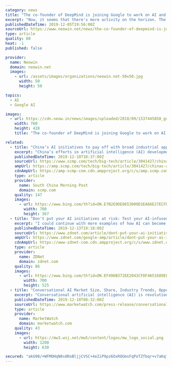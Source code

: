 ```yaml
---
category: news
title: "The co-founder of DeepMind is joining Google to work on AI and its applications"
excerpt: "Now, it seems that there's more activity on the horizon. The co-founder of DeepMind, Mustafa Suleyman, announced in a tweet today that he will be leaving DeepMind and moving to Google. While both companies, DeepMind and Google, are owned by Alphabet ..."
publishedDateTime: 2019-12-05T19:56:00Z
sourceUrl: https://www.neowin.net/news/the-co-founder-of-deepmind-is-joining-google-to-work-on-ai-and-its-applications
type: article
quality: 80
heat: -1
published: false

provider:
  name: Neowin
  domain: neowin.net
  images:
    - url: /assets/images/organizations/neowin.net-50x50.jpg
      width: 50
      height: 50

topics:
  - AI
  - Google AI

images:
  - url: https://cdn.neow.in/news/images/uploaded/2018/09/1537445850_google_story.jpg
    width: 760
    height: 428
    title: "The co-founder of DeepMind is joining Google to work on AI and its applications"

related:
  - title: "China’s AI initiatives to pay off with broad industrial applications, iFlytek founder says"
    excerpt: "China’s efforts in artificial intelligence (AI) development are starting to pay off, with wider industrial applications set to be deployed, amid the protracted tech and trade war with the United States. Liu Qingfeng, the founder and chairman of iFlytek, highlighted that progress on Monday at a conference in Beijing, where he said AI advances ..."
    publishedDateTime: 2019-12-10T10:37:00Z
    sourceUrl: https://www.scmp.com/tech/big-tech/article/3041427/chinas-ai-initiatives-pay-broad-industrial-applications-iflytek
    ampUrl: https://amp.scmp.com/tech/big-tech/article/3041427/chinas-ai-initiatives-pay-broad-industrial-applications-iflytek
    cdnAmpUrl: https://amp-scmp-com.cdn.ampproject.org/c/s/amp.scmp.com/tech/big-tech/article/3041427/chinas-ai-initiatives-pay-broad-industrial-applications-iflytek
    type: article
    provider:
      name: South China Morning Post
      domain: scmp.com
    quality: 147
    images:
      - url: https://www.bing.com/th?id=ON.E7B2E9DE8653009D1EA66E27ECFD6265
        width: 700
        height: 367
  - title: "Don't put your AI initiatives at risk: Test your AI-infused applications!"
    excerpt: "I could continue with more examples of how AI can become harmful. Enterprises are infusing their enterprise applications with AI technology and building new AI-based digital experiences to transform business and accelerate their digital transformation programs. But there is a chance that all these positives about AI could end, especially if we ..."
    publishedDateTime: 2019-12-13T19:18:00Z
    sourceUrl: https://www.zdnet.com/article/dont-put-your-ai-initiatives-at-risk-test-your-ai-infused-applications/
    ampUrl: https://www.zdnet.com/google-amp/article/dont-put-your-ai-initiatives-at-risk-test-your-ai-infused-applications/
    cdnAmpUrl: https://www-zdnet-com.cdn.ampproject.org/c/s/www.zdnet.com/google-amp/article/dont-put-your-ai-initiatives-at-risk-test-your-ai-infused-applications/
    type: article
    provider:
      name: ZDNet
      domain: zdnet.com
    quality: 86
    images:
      - url: https://www.bing.com/th?id=ON.EF496B372EE2043CF8F4651689EF8A88
        width: 700
        height: 525
  - title: "Conversational AI Market Size, Share, Industry Trends, Opportunities, Business Revenue, Forecast and Growth Prospective"
    excerpt: "Conversational artificial intelligence (AI) is revolutionizing the way enterprises interact with customers. Intelligent virtual assistants and chatbots help organizations to resolve repetitive customer queries and proactively offer suggestions to make real-time decisions. With advances in artificial intelligence, machine learning, deep learning ..."
    publishedDateTime: 2019-12-10T08:32:00Z
    sourceUrl: https://www.marketwatch.com/press-release/conversational-ai-market-size-share-industry-trends-opportunities-business-revenue-forecast-and-growth-prospective-2019-12-10
    type: article
    provider:
      name: MarketWatch
      domain: marketwatch.com
    quality: 43
    images:
      - url: https://mw3.wsj.net/mw5/content/logos/mw_logo_social.png
        width: 1200
        height: 630

secured: "akG90/+WFMOHqN8s8RoBljjCVSC+4eZiP9pz6OxROGmsFqPoTZfbqr+v7aKq7PG7t2Em5sCcFzgUF5bVGUHjMWMTX9woM//Ngc/nFj+ogag7pg0Y3MUGeqX5nosEQbraiRwgpurBn+BTJGXoIX772Jb+fAM8FxfHHA+nFhKZHq27BoS0yJRIIsM6UTSJutG71VXACbKUcXXA0d13f5nGbjIz3uSXqjE+iHotFmN7l5j60FaYF7JL9utfxVryZT7J6gnuvu9Gqs1dg7pE7Hb5rg==;St3LOWJrUdh7c2mb7ExF9A=="
---
```


